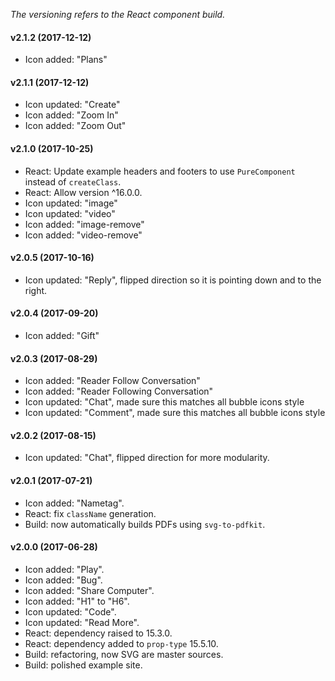_The versioning refers to the React component build._

#### v2.1.2 (2017-12-12)
* Icon added: "Plans"

#### v2.1.1 (2017-12-12)
* Icon updated: "Create"
* Icon added: "Zoom In"
* Icon added: "Zoom Out"

#### v2.1.0 (2017-10-25)
* React: Update example headers and footers to use `PureComponent` instead of `createClass`.
* React: Allow version ^16.0.0.
* Icon updated: "image"
* Icon updated: "video"
* Icon added: "image-remove"
* Icon added: "video-remove"

#### v2.0.5 (2017-10-16)
* Icon updated: "Reply", flipped direction so it is pointing down and to the right.

#### v2.0.4 (2017-09-20)
* Icon added: "Gift"

#### v2.0.3 (2017-08-29)
* Icon added: "Reader Follow Conversation"
* Icon added: "Reader Following Conversation"
* Icon updated: "Chat", made sure this matches all bubble icons style
* Icon updated: "Comment", made sure this matches all bubble icons style

#### v2.0.2 (2017-08-15)

* Icon updated: "Chat", flipped direction for more modularity.

#### v2.0.1 (2017-07-21)

* Icon added: "Nametag".
* React: fix `className` generation.
* Build: now automatically builds PDFs using `svg-to-pdfkit`.

#### v2.0.0 (2017-06-28)

* Icon added: "Play".
* Icon added: "Bug".
* Icon added: "Share Computer".
* Icon added: "H1" to "H6".
* Icon updated: "Code".
* Icon updated: "Read More".
* React: dependency raised to 15.3.0.
* React: dependency added to `prop-type` 15.5.10.
* Build: refactoring, now SVG are master sources.
* Build: polished example site.
